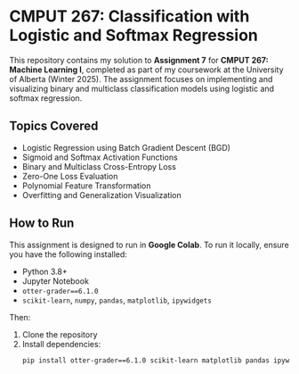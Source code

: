 # CMPUT 267: Classification with Logistic and Softmax Regression

This repository contains my solution to **Assignment 7** for **CMPUT 267: Machine Learning I**, completed as part of my coursework at the University of Alberta (Winter 2025). The assignment focuses on implementing and visualizing binary and multiclass classification models using logistic and softmax regression.

## Topics Covered
- Logistic Regression using Batch Gradient Descent (BGD)
- Sigmoid and Softmax Activation Functions
- Binary and Multiclass Cross-Entropy Loss
- Zero-One Loss Evaluation
- Polynomial Feature Transformation
- Overfitting and Generalization Visualization

## How to Run
This assignment is designed to run in **Google Colab**. To run it locally, ensure you have the following installed:
- Python 3.8+
- Jupyter Notebook
- `otter-grader==6.1.0`
- `scikit-learn`, `numpy`, `pandas`, `matplotlib`, `ipywidgets`

Then:
1. Clone the repository
2. Install dependencies:
   ```bash
   pip install otter-grader==6.1.0 scikit-learn matplotlib pandas ipywidgets
